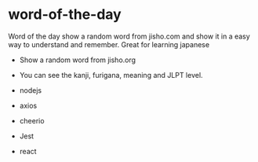 # word-of-the-day

Word of the day show a random word from jisho.com and show it in a easy way to understand and remember. Great for learning japanese

-   Show a random word from jisho.org
-   You can see the kanji, furigana, meaning and JLPT level.

-   nodejs
-   axios
-   cheerio
-   Jest
-   react
